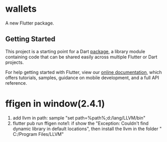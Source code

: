 # wallets

A new Flutter package.

## Getting Started

This project is a starting point for a Dart
[package](https://flutter.dev/developing-packages/),
a library module containing code that can be shared easily across
multiple Flutter or Dart projects.

For help getting started with Flutter, view our
[online documentation](https://flutter.dev/docs), which offers tutorials,
samples, guidance on mobile development, and a full API reference.

# ffigen in window(2.4.1)

1. add llvm in path: sample "set path=%path%;d:/lang/LLVM/bin"
2. flutter pub run ffigen
   note1: if show the "Exception: Couldn't find dynamic library in default locations", then install the llvm in the folder "
   C:/Program Files/LLVM"